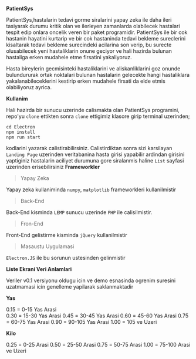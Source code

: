 ****PatientSys****

PatientSys,hastalarin tedavi gorme siralarini yapay zeka ile daha ileri tasiyarak durumu kritik olan ve ilerleyen zamanlarda olabilecek hastalari tespit edip onlara oncelik veren bir paket programidir. PatientSys ile bir cok hastanin hayatini kurtarip ve bir cok hastaninda tedavi bekleme sureclerini kisaltarak tedavi bekleme surecindeki acilarina son verip, bu surecte olusabilecek yeni hastaliklarin onune geciyor ve hali hazirda bulunan hastaliga erken mudahele etme firsatini yakaliyoruz.

Hasta bireylerin gecmisinteki hastaliklarini ve aliskanliklarini goz onunde bulundururak ortak noktalari bulunan hastalarin gelecekte hangi hastaliklara yakalanabileceklerini kestirip erken mudahele firsati da elde etmis olabiliyoruz ayrica.

****Kullanim****

Hali hazirda bir sunucu uzerinde calismakta olan PatientSys programini, repo'yu `clone` ettikten sonra `clone` ettigimiz klasore girip terminal uzerinden;
```
cd Electron
npm install
npm run start
```
kodlarini yazarak calistirabilirsiniz. Calistirdiktan sonra sizi karsilayan `Landing Page` uzerinden veritabanina hasta girisi yapabilir ardindan girisini yaptiginiz hastalarin aciliyet durumuna gore siralanmis haline `List` sayfasi uzerinden erisebilirsiniz
****Frameworkler****

>Yapay Zeka

Yapay zeka kullaniminda `numpy`, `matplotlib` frameworkleri kullanilmistir
>Back-End

Back-End kisminda `LEMP` sunucu uzerinde `PHP` ile calisilmistir.
>Fron-End

Front-End gelistirme kisminda `jQuery` kullanilmistir
>Masaustu Uygulamasi

`Electron.JS` ile bu sorunun ustesinden gelinmistir

****Liste Ekrani Veri Anlamlari****

Veriler v0.1 versiyonu oldugu icin ve demo esnasinda ogrenim suresini uzatmamasi icin genelleme yapilarak saklanmaktadir

**Yas**

0.15 = 0-15 Yas Arasi            
0.30 = 15-30 Yas Arasi
0.45 = 30-45 Yas Arasi
0.60 = 45-60 Yas Arasi
0.75 = 60-75 Yas Arasi
0.90 = 90-105 Yas Arasi
1.00 = 105 ve Uzeri

**Kilo**

0.25 = 0-25 Arasi
0.50 = 25-50 Arasi
0.75 = 50-75 Arasi
1.00 = 75-100 Arasi ve Uzeri





